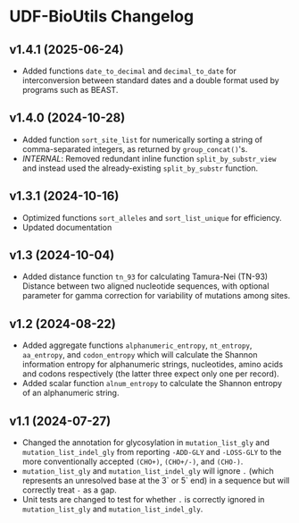 # UDF-BioUtils Changelog #

## v1.4.1 (2025-06-24) ##

- Added functions `date_to_decimal` and `decimal_to_date` for interconversion between standard dates and a double format used by programs such as BEAST.

## v1.4.0 (2024-10-28) ##

- Added function `sort_site_list` for numerically sorting a string of comma-separated integers, as returned by `group_concat()`'s.
- _INTERNAL_: Removed redundant inline function `split_by_substr_view` and instead used the already-existing `split_by_substr` function.

## v1.3.1 (2024-10-16) ##

- Optimized functions `sort_alleles` and `sort_list_unique` for efficiency.
- Updated documentation

## v1.3 (2024-10-04) ##

- Added distance function `tn_93` for calculating Tamura-Nei (TN-93) Distance  between two aligned nucleotide sequences, with optional parameter for gamma correction for variability of mutations among sites.

## v1.2 (2024-08-22) ##

- Added aggregate functions `alphanumeric_entropy`, `nt_entropy`, `aa_entropy`, and `codon_entropy` which will calculate the Shannon information entropy for alphanumeric strings, nucleotides, amino acids and codons respectively (the latter three expect only one per record).
- Added scalar function `alnum_entropy` to calculate the Shannon entropy of an alphanumeric string.

## v1.1 (2024-07-27) ##

- Changed the annotation for glycosylation in `mutation_list_gly` and `mutation_list_indel_gly` from reporting `-ADD-GLY` and `-LOSS-GLY` to the more conventionally accepted `(CHO+)`, `(CHO+/-)`, and `(CHO-)`.
- `mutation_list_gly` and `mutation_list_indel_gly` will ignore `.` (which represents an unresolved base at the 3\` or 5\` end) in a sequence but will correctly treat `-` as a gap.
- Unit tests are changed to test for whether `.` is correctly ignored in `mutation_list_gly` and `mutation_list_indel_gly`.

